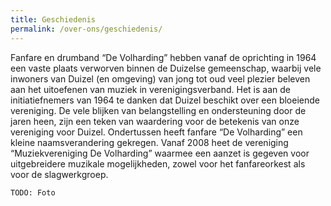 ```yaml
---
title: Geschiedenis
permalink: /over-ons/geschiedenis/
---
```

Fanfare en drumband “De Volharding” hebben vanaf de oprichting in 1964 een vaste plaats verworven binnen de Duizelse gemeenschap, waarbij vele inwoners van Duizel (en omgeving) van jong tot oud veel plezier beleven aan het uitoefenen van muziek in verenigingsverband.
Het is aan de initiatiefnemers van 1964 te danken dat Duizel beschikt over een bloeiende vereniging. De vele blijken van belangstelling en ondersteuning door de jaren heen, zijn een teken van waardering voor de betekenis van onze vereniging voor Duizel.
Ondertussen heeft fanfare “De Volharding” een kleine naamsverandering gekregen. Vanaf 2008 heet de vereniging “Muziekvereniging De Volharding” waarmee een aanzet is gegeven voor uitgebreidere muzikale mogelijkheden, zowel voor het fanfareorkest als voor de slagwerkgroep.

`TODO: Foto`
